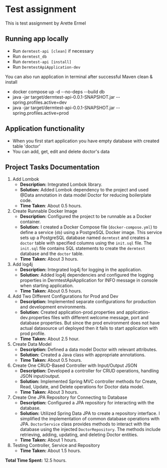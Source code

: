 # Test assignment
This is test assignment by Arette Ermel

## Running app locally
* Run `dermtest-api [clean]` if necessary
* Run `dermtest_db`
* Run `dermtest-api [install]`
* Run `DermtestApiApplication-dev`

You can also run application in terminal after successful Maven clean & install
* docker compose up -d --no-deps --build db
* java -jar target/dermtest-api-0.0.1-SNAPSHOT.jar --spring.profiles.active=dev
* java -jar target/dermtest-api-0.0.1-SNAPSHOT.jar --spring.profiles.active=prod

## Application functionality
* When you first start application you have empty database with created table 'doctor'
* You can add, get, edit and delete doctor's data

## Project Tasks Documentation
1. Add Lombok
   * **Description:** Integrated Lombok library.
   * **Solution:** Added Lombok dependency to the project and used @Data annotation in data model Doctor for reducing boilerplate code.
   * **Time Taken**: About 0.5 hours.
2. Create Runnable Docker Image
   * **Description:** Configured the project to be runnable as a Docker container.
   * **Solution:** I created a Docker Compose file (`docker-compose.yml`) to define a service (`db`) using a PostgreSQL Docker image. This service sets up a PostgreSQL database named `dermtest` and creates a `doctor` table with specified columns using the `init.sql` file. The `init.sql` file contains SQL statements to create the `dermtest` database and the `doctor` table.
   * **Time Taken:** About 3 hours.
3. Add log4j
   * **Description:** Integrated log4j for logging in the application.
   * **Solution:** Added log4j dependencies and configured the logging properties in DermtestApiApplication for INFO message in console when starting application.
   * **Time Taken:** About 0.5 hours.
4. Add Two Different Configurations for Prod and Dev
   * **Description:** Implemented separate configurations for production and development environments.
   * **Solution:** Created application-prod.properties and application-dev.properties files with different welcome message, port and database properties. But since the prod environment does not have actual datasource url deployed then it fails to start application with prod profile.
   * **Time Taken:** About 2.5 hour.
5. Create Data Model
   * **Description:** Defined a data model Doctor with relevant attributes.
   * **Solution:** Created a Java class with appropriate annotations.
   * **Time Taken:** About 0.5 hours.
6. Create One CRUD-Based Controller with Input/Output JSON
   * **Description:** Developed a controller for CRUD operations, handling JSON input/output.
   * **Solution:** Implemented Spring MVC controller methods for Create, Read, Update, and Delete operations for Doctor data model.
   * **Time Taken:** About 3 hours.
7. Create One JPA Repository for Connecting to Database
   * **Description:** Configured a JPA repository for interacting with the database.
   * **Solution:** Utilized Spring Data JPA to create a repository interface. I simplified the implementation of common database operations with JPA. `DoctorService` class provides methods to interact with the database using the injected `DoctorRepository`. The methods include retrieving, adding, updating, and deleting Doctor entities.
   * **Time Taken:** About 1 hours.
8. Testing Controller, Service and Repository
   * **Time Taken:** About 1.5 hours.
   
**Total Time Spent:** 12.5 hours.
